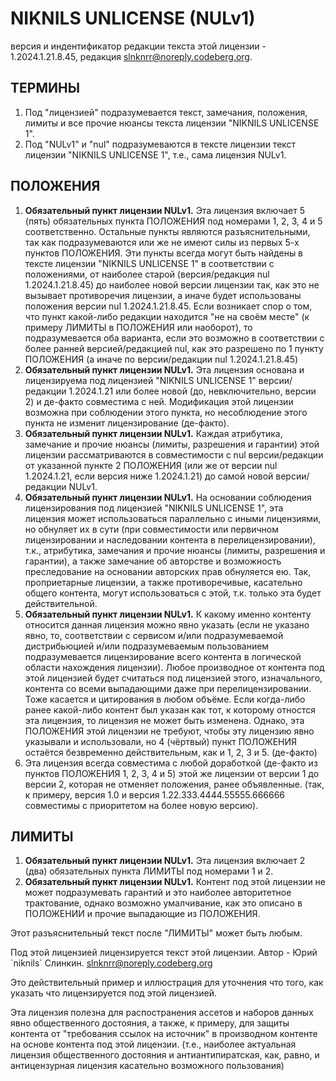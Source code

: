 <!-- anti license {: -->
# NIKNILS UNLICENSE (NULv1)
версия и индентификатор редакции текста этой лицензии - 1.2024.1.21.8.45, редакция slnknrr@noreply.codeberg.org.

## ТЕРМИНЫ
1. Под "лицензией" подразумевается текст, замечания, положения, лимиты и все прочие нюансы текста лицензии "NIKNILS UNLICENSE 1".
2. Под "NULv1" и "nul" подразумеваются в тексте лицензии текст лицензии "NIKNILS UNLICENSE 1", т.е., сама лицензия NULv1.

## ПОЛОЖЕНИЯ
1. **Обязательный пункт лицензии NULv1.** Эта лицензия включает 5 (пять) обязательных пункта ПОЛОЖЕНИЯ под номерами 1, 2, 3, 4 и 5 соответственно. Остальные пункты являются разъяснительными, так как подразумеваются или же не имеют силы из первых 5-х пунктов ПОЛОЖЕНИЯ. Эти пункты всегда могут быть найдены в тексте лицензии "NIKNILS UNLICENSE 1" в соответствии с положениями, от наиболее старой (версия/редакция nul 1.2024.1.21.8.45) до наиболее новой версии лицензии так, как это не вызывает противоречия лицензии, а иначе будет использованы положения версии nul 1.2024.1.21.8.45. Если возникает спор о том, что пункт какой-либо редакции находится "не на своём месте" (к примеру ЛИМИТЫ в ПОЛОЖЕНИЯ или наоборот), то подразумевается оба варианта, если это возможно в соответствии с более ранней версией/редакцией nul, как это разрешено по 1 пункту ПОЛОЖЕНИЯ (а иначе по версии/редакции nul 1.2024.1.21.8.45)
2. **Обязательный пункт лицензии NULv1.** Эта лицензия основана и лицензируема под лицензией "NIKNILS UNLICENSE 1" версии/редакции 1.2024.1.21 или более новой (до, невключительно, версии 2) и де-факто совместима с ней. Модификация этой лицензии возможна при соблюдении этого пункта, но несоблюдение этого пункта не изменит лицензирование (де-факто).
3. **Обязательный пункт лицензии NULv1.** Каждая атрибутика, замечание и прочие нюансы (лимиты, разрешения и гарантии) этой лицензии рассматриваются в совместимости с nul версии/редакции от указанной пункте 2 ПОЛОЖЕНИЯ (или же от версии nul 1.2024.1.21, если версия ниже 1.2024.1.21) до самой новой версии/редакции NULv1.
4. **Обязательный пункт лицензии NULv1.** На основании соблюдения лицензирования под лицензией "NIKNILS UNLICENSE 1", эта лицензия может использоваться параллельно с иными лицензиями, но обнуляет их в сути (при совместимости или первичном лицензировании и наследовании контента в перелицензировании), т.к., атрибутика, замечания и прочие нюансы (лимиты, разрешения и гарантии), а также замечание об авторстве и возможность преследование на основании авторских прав обнуляется ею. Так, проприетарные лицензии, а также противоречивые, касательно общего контента, могут использоваться с этой, т.к. только эта будет действительной.
5. **Обязательный пункт лицензии NULv1.** К какому именно контенту относится данная лицензия можно явно указать (если не указано явно, то, соответствии с сервисом и/или подразумеваемой дистрибьюцией и/или подразумеваемым пользованием подразумевается лицензирование всего контента в логической области нахождения лицензии). Любое производное от контента под этой лицензией будет считаться под лицензией этого, изначального, контента со всеми выпадающими даже при перелицензировании. Тоже касается и цитирования в любом объёме. Если когда-либо ранее какой-либо контент был указан как тот, к которому отностся эта лицензия, то лицензия не может быть изменена. Однако, эта ПОЛОЖЕНИЯ этой лицензии не требуют, чтобы эту лицензию явно указывали и использовали, но 4 (чёртвый) пункт ПОЛОЖЕНИЯ остаётся безвременно действительным, как и 1, 2, 3 и 5. (де-факто)
6. Эта лицензия всегда совместима с любой доработкой (де-факто из пунктов ПОЛОЖЕНИЯ 1, 2, 3, 4 и 5) этой же лицензии от версии 1 до версии 2, которая не отменяет положения, ранее объявленные. (так, к примеру, версия 1.0 и версия 1.22.333.4444.55555.666666 совместимы с приоритетом на более новую версию).

## ЛИМИТЫ
1. **Обязательный пункт лицензии NULv1.** Эта лицензия включает 2 (два) обязательных пункта ЛИМИТЫ под номерами 1 и 2.
2. **Обязательный пункт лицензии NULv1.** Контент под этой лицензии не может подразумевать гарантий и это наиболее авторитетное трактование, однако возможно умалчивание, как это описано в ПОЛОЖЕНИИ и прочие выпадающие из ПОЛОЖЕНИЯ.

Этот разъяснительный текст после "ЛИМИТЫ" может быть любым.

Под этой лицензией лицензируется текст этой лицензии. Автор - Юрий \`niknils\` Слинкин. <slnknrr@noreply.codeberg.org><br>

Это действительный пример и иллюстрация для уточнения что того, как указать что лицензируется под этой лицензией.<br>

Эта лицензия полезна для распостранения ассетов и наборов данных явно общественного достояния, а также, к примеру, для защиты контента от "требования ссылок на источник" в производном контенте на основе контента под этой лицензии. (т.е., наиболее актуальная лицензия общественного достояния и антиантипиратская, как, равно, и антицензурная лицензия касательно возможного пользования)
